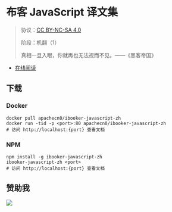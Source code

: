 <!--
    需要填充的占位符：
    
    README.md
    
        布客 JavaScript 译文集：文档中文名
        {nameEn}：文档英文名
        {urlEn}：文档原始链接
        bkjs：域名前缀
        飞龙：负责人名称
        wizardforcel：负责人 Github 用户名
        562826179：负责人 QQ
        ibooker-javascript-zh：ApacheCN 的 Github 仓库名称
        ibooker-javascript-zh：DockerHub 仓库名称
        ibooker-javascript-zh：PYPI 包名称
        ibooker-javascript-zh：NPM 包名称
    
    CNAME
    
        bkjs：域名前缀

    index.html
    
        布客 JavaScript 译文集：文档中文名
        #009d9c：显示颜色
        ibooker-javascript-zh：ApacheCN 的 Github 仓库名称

    asset/docsify-flygon-footer.js
    
        ibooker-javascript-zh：ApacheCN 的 Github 仓库名称
-->

# 布客 JavaScript 译文集

> 协议：[CC BY-NC-SA 4.0](http://creativecommons.org/licenses/by-nc-sa/4.0/)
> 
> 阶段：机翻（1）
> 
> 真相一旦入眼，你就再也无法视而不见。——《黑客帝国》

* [在线阅读](https://bkjs.flygon.net)

## 下载

### Docker

```
docker pull apachecn0/ibooker-javascript-zh
docker run -tid -p <port>:80 apachecn0/ibooker-javascript-zh
# 访问 http://localhost:{port} 查看文档
```

### NPM

```
npm install -g ibooker-javascript-zh
ibooker-javascript-zh <port>
# 访问 http://localhost:{port} 查看文档
```

## 赞助我

![](https://img-blog.csdnimg.cn/20200112005920729.png)
